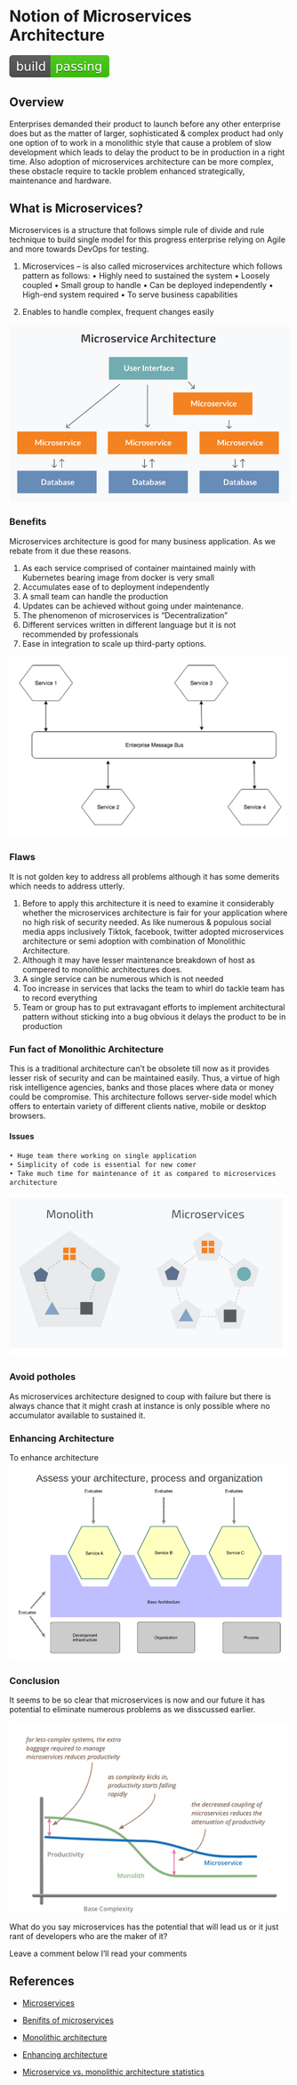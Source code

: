 # Notion of Microservices Architecture

<img alt="build" src="images/passing.svg">




## Overview

Enterprises demanded their product to launch before any other enterprise does but as the matter of larger, sophisticated & complex
product had only one option of to work in a monolithic style that cause a problem of slow development which leads to delay the product to be in production in a right time. Also adoption of microservices architecture can be more complex, these obstacle require to tackle problem enhanced strategically, maintenance and hardware.   


## What is Microservices?

Microservices is a structure that follows simple rule of divide and rule technique to build single model for this progress enterprise relying  on Agile and more towards DevOps for testing. 

1. Microservices – is also called microservices architecture which follows pattern as follows:
    • Highly need to sustained the system 
    • Loosely coupled 
    • Small group to handle 
    • Can be deployed independently	
    • High-end system required
    • To serve business capabilities 
      
2.  Enables to handle complex, frequent changes easily

![]( images/microservices.png )

### Benefits

Microservices architecture is good for many business application. As we rebate from it due these reasons.
  
1. As each service comprised of container  maintained mainly with Kubernetes bearing image from docker is very small
2. Accumulates  ease of  to deployment independently
3. A small team can handle the production
4. Updates can be achieved without going under maintenance.
5. The phenomenon of microservices is “Decentralization”
6. Different services written in different language but it is not recommended by professionals
7.  Ease in integration to scale up third-party options. 


![]( images/decentralization.png ) 


### Flaws

It is not golden key to address all problems although it has some demerits which needs to address utterly.
1. Before to apply this architecture it is need to examine it considerably whether the microservices architecture is fair for your application where no high risk of security needed. As like numerous &  populous social media apps inclusively Tiktok, facebook, twitter adopted microservices architecture or semi adoption with combination of Monolithic Architecture.
2. Although it may have lesser maintenance breakdown of host as compered to monolithic architectures does.
3. A single service can be numerous which is not needed
4. Too increase in services that lacks the team to whirl do tackle team has to record everything
5.  Team or group has to put extravagant efforts to implement architectural pattern without sticking into a bug obvious it delays the product  to be in production  


### Fun fact of Monolithic Architecture

This is a traditional architecture can’t be obsolete till now as it provides lesser risk of security and can be maintained easily.
Thus,  a virtue of high risk intelligence agencies, banks and those places where data or money could be compromise.
This architecture follows server-side model which offers to entertain variety of different clients native, mobile or desktop browsers. 
  
#### Issues
    • Huge team there working on single application
    • Simplicity of code is essential for new comer
    • Take much time for maintenance of it as compared to microservices architecture


![]( images/monolithic_microservices.png)

### Avoid potholes

As microservices architecture designed to coup with failure but there is always chance that it might crash at instance
is only possible where no accumulator available to sustained it.

### Enhancing Architecture
To enhance architecture
![]( images/Microservise_architecture_1.png )

### Conclusion

It seems to be so clear that microservices is now and our future it has potential to eliminate numerous problems as we disscussed earlier.

![]( images/monolithic_microservices_graph.png )

What do you say microservices has  the potential  that will lead us or it just rant of developers who are the maker of it?

Leave a comment below I’ll read your comments 



## References

* [Microservices](https://www.n-ix.com/microservices-vs-monolith-which-architecture-best-choice-your-business/)

* [Benifits of microservices](https://medium.com/hashmapinc/the-what-why-and-how-of-a-microservices-architecture-4179579423a9)

* [Monolithic architecture](https://www.n-ix.com/microservices-vs-monolith-which-architecture-best-choice-your-business/)

* [Enhancing architecture](https://microservices.io/platform/microservice-architecture-assessment.html)

* [Microservice vs. monolithic architecture statistics](https://magora-systems.com/monolithic-architecture-vs-microservices/)
